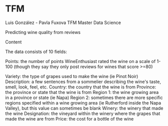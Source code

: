 # TFM
Luis González - Pavla Fuxova
TFM Master Data Science

Predicting wine quality from reviews

Content

The data consists of 10 fields:


Points: the number of points WineEnthusiast rated the wine on a scale of 1-100 (though they say they only post reviews for wines that score >=80)

Variety: the type of grapes used to make the wine (ie Pinot Noir)
Description: a few sentences from a sommelier describing the wine's taste, smell, look, feel, etc.
Country: the country that the wine is from
Province: the province or state that the wine is from
Region 1: the wine growing area in a province or state (ie Napa)
Region 2: sometimes there are more specific regions specified within a wine growing area (ie Rutherford inside the Napa Valley), but this value can sometimes be blank
Winery: the winery that made the wine
Designation: the vineyard within the winery where the grapes that made the wine are from
Price: the cost for a bottle of the wine
